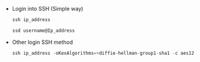 - Login into SSH (Simple way)
    
    ```JavaScript
    ssh ip_address
    
    ssd username@Ip_address
    ```
    
- Other login SSH method
    
    ```JavaScript
    ssh ip_address -oKexAlgorithms=+diffie-hellman-group1-sha1 -c aes128-cbc
    ```